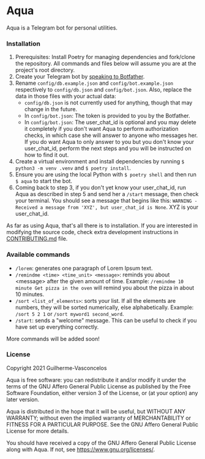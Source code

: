 # Aqua
Aqua is a Telegram bot for personal utilities.

### Installation
1. Prerequisites: Install Poetry for managing dependencies and fork/clone the repository.
All commands and files below will assume you are at the project's root directory.
2. Create your Telegram bot by [speaking to Botfather](https://t.me/botfather).
3. Rename `config/db.example.json` and `config/bot.example.json` respectively to
`config/db.json` and `config/bot.json`. Also, replace the data in those files with
your actual data:
    - `config/db.json` is not currently used for anything, though that may change
    in the future.
    - In `config/bot.json`: The token is provided to you by the Botfather.
    - In `config/bot.json`: The user_chat_id is optional and you may delete it completely
    if you don't want Aqua to perform authorization checks, in which case she will answer
    to anyone who messages her. If you do want Aqua to only answer to you but you don't know
    your user_chat_id, perform the next steps and you will be instructed on how to find it out.
4. Create a virtual environment and install dependencies by running `$ python3 -m venv .venv`
and `$ poetry install`.
5. Ensure you are using the local Python with `$ poetry shell` and then run `$ aqua` to start
the bot.
6. Coming back to step 3, if you don't yet know your user_chat_id, run Aqua as described in
step 5 and send her a `/start` message, then check your terminal. You should see a message
that begins like this: `WARNING - Received a message from 'XYZ', but user_chat_id is None`.
XYZ is your user_chat_id.

As far as using Aqua, that's all there is to installation. If you are interested in modifying
the source code, check extra development instructions in [CONTRIBUTING.md](CONTRIBUTING.md) file.

### Available commands
- `/lorem`: generates one paragraph of Lorem Ipsum text. 
- `/remindme <time> <time_unit> <message>`: reminds you about \<message> after the given amount of
time. Example: `/remindme 10 minute Get pizza in the oven` will remind you about the pizza in
about 10 minutes.
- `/sort <list_of_elements>`: sorts your list. If all the elements are numbers, they will be sorted
numerically, else alphabetically. Example: `/sort 5 2 1` or `/sort myword1 second_word`.
- `/start`: sends a "welcome" message. This can be useful to check if you have set up everything
correctly.

More commands will be added soon!

### License
Copyright 2021 Guilherme-Vasconcelos

Aqua is free software: you can redistribute it and/or modify
it under the terms of the GNU Affero General Public License as published by
the Free Software Foundation, either version 3 of the License, or
(at your option) any later version.

Aqua is distributed in the hope that it will be useful,
but WITHOUT ANY WARRANTY; without even the implied warranty of
MERCHANTABILITY or FITNESS FOR A PARTICULAR PURPOSE.  See the
GNU Affero General Public License for more details.

You should have received a copy of the GNU Affero General Public License
along with Aqua.  If not, see <https://www.gnu.org/licenses/>.
